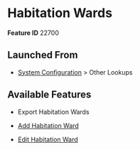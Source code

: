 # Habitation Wards

**Feature ID** 22700

## Launched From

- [System Configuration](System%20Configuration.md) > Other Lookups

## Available Features

- Export Habitation Wards

- [Add Habitation Ward](Add%20Habitation%20Ward.md)

- [Edit Habitation Ward](Edit%20Habitation%20Ward.md)



































































